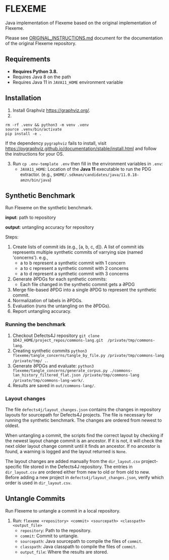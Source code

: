 # FLEXEME

Java implementation of Flexeme based on the original implementation of Flexeme.

Please see [ORIGINAL_INSTRUCTIONS.md](./ORIGINAL_INSTRUCTIONS.md) document for the documentation of the original 
Flexeme repository.

## Requirements
- **Requires Python 3.8.**
- Requires Java 8 on the path
- Requires Java 11 in `JAVA11_HOME` environment variable

## Installation
1. Install Graphviz https://graphviz.org/.
2.

```
rm -rf .venv && python3 -m venv .venv
source .venv/bin/activate
pip install -e .
```

If the dependency `pygraphviz` fails to install, visit https://pygraphviz.github.io/documentation/stable/install.html and follow the instructions for your OS.

3. Run `cp .env-template .env` then fill in the environment variables in `.env`:
    - `JAVA11_HOME`: Location of the **Java 11** executable to run the PDG extractor.  (e.g., `$HOME/.sdkman/candidates/java/11.0.18-amzn/bin/java`)

## Synthetic Benchmark
Run Flexeme on the synthetic benchmark.

**input**: path to repository

**output**: untangling accuracy for repository

Steps:
1. Create lists of commit ids (e.g., [a, b, c, d]). A list of commit ids represents multiple synthetic commits of 
   varrying size (named 'concerns'). e.g.,
    - a to b represent a synthetic commit with 1 concern
    - a to c represent a synthetic commit with 2 concerns
    - a to d represent a synthetic commit with 3 concerns
2. Generate ∂PDGs for each synthetic commits:
    - Each file changed in the synthetic commit gets a ∂PDG
3. Merge file-based ∂PDG into a single ∂PDG to represent the synthetic commit.
4. Normalization of labels in ∂PDGs.
5. Evaluation (runs the untangling on the ∂PDGs).
6. Report untangling accuracy.

### Running the benchmark

1. Checkout Defects4J repository `git clone $D4J_HOME/project_repos/commons-lang.git 
   /private/tmp/commons-lang`.
2. Creating synthetic commits `python3 flexeme/tangle_concerns/tangle_by_file.py /private/tmp/commons-lang 
   /private/tmp/ .`.
3. Generate ∂PDGs and evaluate: `python3  flexeme/tangle_concerns/generate_corpus.py ./commons-lan_history_filtered_flat.json /private/tmp/commons-lang /private/tmp/commons-lang-work/`.
4. Results are saved in `out/commons-lang/`. 

### Layout changes
The file `defects4j/layout_changes.json` contains the changes in repository layouts for sourcepath for Defects4J 
projects. The file is necessary for running the synthetic benchmark. The changes are ordered from newest to oldest.

When untangling a commit, the scripts find the correct layout by checking if the newest layout change commit is an 
ancestor.
If it is not, it will check the next older layout change commit until it finds an ancestor. If no ancestor is found, 
a warning is logged and the layout returned is `None`.

The layout changes are added manually from the `dir_layout.csv` project-specific file stored in the Defects4J 
repository. The entries in `dir_layout.csv` are ordered either from new to old or from old to new. Before adding a 
new project in `defects4j/layout_changes.json`, verify which order is used in `dir_layout.csv`.


## Untangle Commits
Run Flexeme to untangle a commit in a local repository.
1. Run: `flexeme <repository> <commit> <sourcepath> <classpath> <output_file>`
    - `repository`: Path to the repository.
    - `commit`: Commit to untangle.
    - `sourcepath`: Java sourcepath to compile the files of `commit`.
    - `classpath`: Java classpath to compile the files of `commit`.
    - `output_file`: Where the results are stored.
